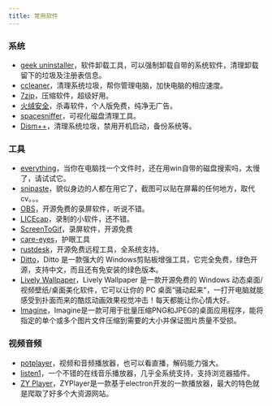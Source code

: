 ```yaml
---
title: 常用软件
---
```

### 系统
* [geek uninstaller](https://geekuninstaller.com/download)，软件卸载工具，可以强制卸载自带的系统软件，清理卸载留下的垃圾及注册表信息。
* [ccleaner](https://www.ccleaner.com/)，清理系统垃圾，帮你管理电脑，加快电脑的相应速度。
* [7zip](https://www.7-zip.org/)，压缩软件，超级好用。
* [火绒安全](https://huorong.cn/person5.html)，杀毒软件，个人版免费，纯净无广告。
* [spacesniffer](http://www.uderzo.it/main_products/space_sniffer/download_alt.html)，可视化磁盘清理工具。
* [Dism++](https://www.chuyu.me/zh-Hans/)，清理系统垃圾，禁用开机启动，备份系统等。


### 工具
* [everything](https://www.voidtools.com/zh-cn/)，当你在电脑找一个文件时，还在用win自带的磁盘搜索吗，太慢了，请试试它。
* [snipaste](https://github.com/Snipaste/feedback)，貌似身边的人都在用它了，截图可以贴在屏幕的任何地方，取代cv。。。
* [OBS](https://obsproject.com/)，开源免费的录屏软件，听说不错。
* [LICEcap](https://www.cockos.com/licecap/)，录制的小软件，还不错。
* [ScreenToGif](https://github.com/NickeManarin/ScreenToGif/releases)，录屏软件，开源免费
* [care-eyes](http://www.care-eyes.com/)，护眼工具
* [rustdesk](https://github.com/rustdesk/rustdesk/releases)，开源免费远程工具，全系统支持。
* [Ditto](http://ditto-cp.sourceforge.net/)，Ditto 是一款强大的 Windows剪贴板增强工具，它完全免费，绿色开源，支持中文，而且还有免安装的绿色版本。
* [Lively Wallpaper](https://github.com/rocksdanister/lively)，Lively Wallpaper 是一款开源免费的 Windows 动态桌面/视频壁纸/桌面美化软件，它可以让你的 PC 桌面“骚动起来”，一打开电脑就能感受到扑面而来的酷炫动画效果视觉冲击！每天都能让你心情大好。
* [Imagine](https://github.com/meowtec/Imagine/releases)，Imagine是一款可用于批量压缩PNG和JPEG的桌面应用程序，能将指定的单个或多个图片文件压缩到需要的大小并保证图片质量不受损。


### 视频音频
* [potplayer](http://potplayer.daum.net/)，视频和音频播放器，也可以看直播，解码能力强大。
* [listen1](https://listen1.github.io/listen1/)，一个不错的在线音乐播放器，几乎全系统支持，支持浏览器插件。
* [ZY Player](http://zyplayer.fun/)，ZYPlayer是一款基于electron开发的一款播放器，最大的特色就是爬取了好多个大资源网站。








